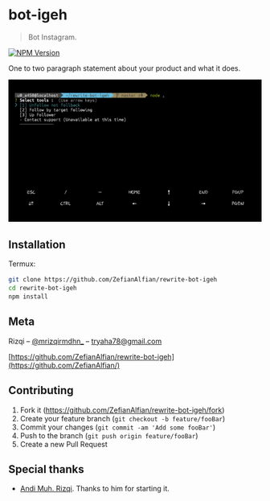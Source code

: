 # bot-igeh
> Bot Instagram.

[![NPM Version][npm-image]][npm-url]

One to two paragraph statement about your product and what it does.

![](header.png)

## Installation

Termux:

```sh
git clone https://github.com/ZefianAlfian/rewrite-bot-igeh
cd rewrite-bot-igeh
npm install
```

## Meta

Rizqi – [@mrizqirmdhn_](https://instagram.com/mrizqirmdhn) – tryaha78@gmail.com

[https://github.com/ZefianAlfian/rewrite-bot-igeh](https://github.com/ZefianAlfian/)

## Contributing

1. Fork it (<https://github.com/ZefianAlfian/rewrite-bot-igeh/fork>)
2. Create your feature branch (`git checkout -b feature/fooBar`)
3. Commit your changes (`git commit -am 'Add some fooBar'`)
4. Push to the branch (`git push origin feature/fooBar`)
5. Create a new Pull Request

## Special thanks

- [Andi Muh. Rizqi](https://github.com/ikiganteng/bot-igeh). Thanks to him for starting it.

<!-- Markdown link & img dfn's -->
[npm-image]: https://img.shields.io/npm/v/datadog-metrics.svg?style=flat-square
[npm-url]: https://www.npmjs.com/package/instagram-private-api
